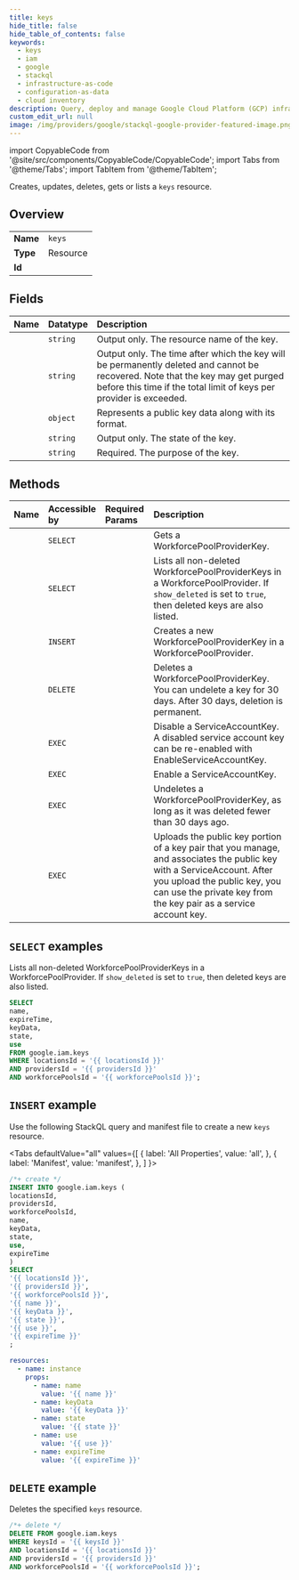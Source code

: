```yaml
---
title: keys
hide_title: false
hide_table_of_contents: false
keywords:
  - keys
  - iam
  - google
  - stackql
  - infrastructure-as-code
  - configuration-as-data
  - cloud inventory
description: Query, deploy and manage Google Cloud Platform (GCP) infrastructure and resources using SQL
custom_edit_url: null
image: /img/providers/google/stackql-google-provider-featured-image.png
---
```


import CopyableCode from '@site/src/components/CopyableCode/CopyableCode';
import Tabs from '@theme/Tabs';
import TabItem from '@theme/TabItem';

Creates, updates, deletes, gets or lists a <code>keys</code> resource.

## Overview
<table><tbody>
<tr><td><b>Name</b></td><td><code>keys</code></td></tr>
<tr><td><b>Type</b></td><td>Resource</td></tr>
<tr><td><b>Id</b></td><td><CopyableCode code="google.iam.keys" /></td></tr>
</tbody></table>

## Fields
| Name | Datatype | Description |
|:-----|:---------|:------------|
| <CopyableCode code="name" /> | `string` | Output only. The resource name of the key. |
| <CopyableCode code="expireTime" /> | `string` | Output only. The time after which the key will be permanently deleted and cannot be recovered. Note that the key may get purged before this time if the total limit of keys per provider is exceeded. |
| <CopyableCode code="keyData" /> | `object` | Represents a public key data along with its format. |
| <CopyableCode code="state" /> | `string` | Output only. The state of the key. |
| <CopyableCode code="use" /> | `string` | Required. The purpose of the key. |

## Methods
| Name | Accessible by | Required Params | Description |
|:-----|:--------------|:----------------|:------------|
| <CopyableCode code="get" /> | `SELECT` | <CopyableCode code="keysId, locationsId, providersId, workforcePoolsId" /> | Gets a WorkforcePoolProviderKey. |
| <CopyableCode code="list" /> | `SELECT` | <CopyableCode code="locationsId, providersId, workforcePoolsId" /> | Lists all non-deleted WorkforcePoolProviderKeys in a WorkforcePoolProvider. If `show_deleted` is set to `true`, then deleted keys are also listed. |
| <CopyableCode code="create" /> | `INSERT` | <CopyableCode code="locationsId, providersId, workforcePoolsId" /> | Creates a new WorkforcePoolProviderKey in a WorkforcePoolProvider. |
| <CopyableCode code="delete" /> | `DELETE` | <CopyableCode code="keysId, locationsId, providersId, workforcePoolsId" /> | Deletes a WorkforcePoolProviderKey. You can undelete a key for 30 days. After 30 days, deletion is permanent. |
| <CopyableCode code="disable" /> | `EXEC` | <CopyableCode code="keysId, projectsId, serviceAccountsId" /> | Disable a ServiceAccountKey. A disabled service account key can be re-enabled with EnableServiceAccountKey. |
| <CopyableCode code="enable" /> | `EXEC` | <CopyableCode code="keysId, projectsId, serviceAccountsId" /> | Enable a ServiceAccountKey. |
| <CopyableCode code="undelete" /> | `EXEC` | <CopyableCode code="keysId, locationsId, providersId, workforcePoolsId" /> | Undeletes a WorkforcePoolProviderKey, as long as it was deleted fewer than 30 days ago. |
| <CopyableCode code="upload" /> | `EXEC` | <CopyableCode code="projectsId, serviceAccountsId" /> | Uploads the public key portion of a key pair that you manage, and associates the public key with a ServiceAccount. After you upload the public key, you can use the private key from the key pair as a service account key. |

## `SELECT` examples

Lists all non-deleted WorkforcePoolProviderKeys in a WorkforcePoolProvider. If `show_deleted` is set to `true`, then deleted keys are also listed.

```sql
SELECT
name,
expireTime,
keyData,
state,
use
FROM google.iam.keys
WHERE locationsId = '{{ locationsId }}'
AND providersId = '{{ providersId }}'
AND workforcePoolsId = '{{ workforcePoolsId }}'; 
```

## `INSERT` example

Use the following StackQL query and manifest file to create a new <code>keys</code> resource.

<Tabs
    defaultValue="all"
    values={[
        { label: 'All Properties', value: 'all', },
        { label: 'Manifest', value: 'manifest', },
    ]
}>
<TabItem value="all">

```sql
/*+ create */
INSERT INTO google.iam.keys (
locationsId,
providersId,
workforcePoolsId,
name,
keyData,
state,
use,
expireTime
)
SELECT 
'{{ locationsId }}',
'{{ providersId }}',
'{{ workforcePoolsId }}',
'{{ name }}',
'{{ keyData }}',
'{{ state }}',
'{{ use }}',
'{{ expireTime }}'
;
```
</TabItem>
<TabItem value="manifest">

```yaml
resources:
  - name: instance
    props:
      - name: name
        value: '{{ name }}'
      - name: keyData
        value: '{{ keyData }}'
      - name: state
        value: '{{ state }}'
      - name: use
        value: '{{ use }}'
      - name: expireTime
        value: '{{ expireTime }}'

```
</TabItem>
</Tabs>

## `DELETE` example

Deletes the specified <code>keys</code> resource.

```sql
/*+ delete */
DELETE FROM google.iam.keys
WHERE keysId = '{{ keysId }}'
AND locationsId = '{{ locationsId }}'
AND providersId = '{{ providersId }}'
AND workforcePoolsId = '{{ workforcePoolsId }}';
```
